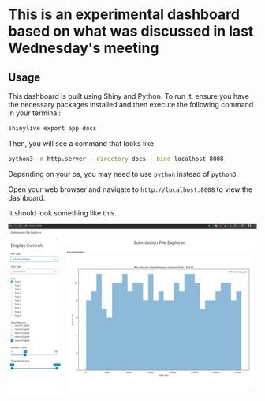 # This is an experimental dashboard based on what was discussed in last Wednesday's meeting

## Usage

This dashboard is built using Shiny and Python. To run it, ensure you have the necessary packages installed and then execute the following command in your terminal:

```bash
shinylive export app docs
```

Then, you will see a command that looks like 

```bash
python3 -m http.server --directory docs --bind localhost 8008
```

Depending on your os, you may need to use `python` instead of `python3`.

Open your web browser and navigate to `http://localhost:8008` to view the dashboard.

It should look something like this.

![Screenshot of the dashboard](screenshot.png)
